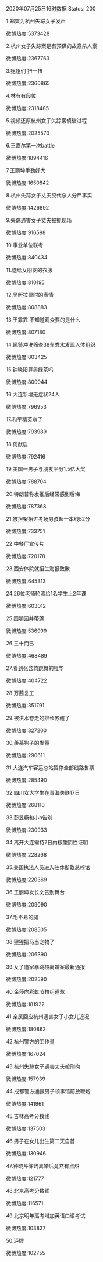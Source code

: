 2020年07月25日16时数据
Status: 200

1.郑爽为杭州失踪女子发声

微博热度:5373428

2.杭州女子失踪案是有预谋的故意杀人案

微博热度:2367763

3.姐姐们 扭一扭

微博热度:2360865

4.林有有段位

微博热度:2318485

5.视频还原杭州女子失踪案侦破过程

微博热度:2025570

6.王嘉尔第一次battle

微博热度:1894416

7.王丽坤手劲好大

微博热度:1650842

8.杭州失踪女子丈夫交代杀人分尸事实

微博热度:1426892

9.失踪遇害女子丈夫被抓现场

微博热度:916598

10.事业单位联考

微博热度:840434

11.送给女朋友的衣服

微博热度:810195

12.吴昕拉票时的表情

微博热度:808883

13.王霏霏 不知道观众要的是什么

微博热度:807180

14.民警冲洗筛查38车粪水发现人体组织

微博热度:803425

15.钟晓阳算男绿茶吗

微博热度:800044

16.大连新增无症状24人

微博热度:796953

17.和平精英崩了

微博热度:793989

18.何猷启

微博热度:792416

19.美国一男子与朋友平分1.5亿大奖

微博热度:788704

20.特朗普称发推后经常感到后悔

微博热度:787368

21.被担架抬进考场男孩超一本线52分

微博热度:733751

22.中餐厅宣传片

微博热度:720178

23.西安体院就招生海报致歉

微博热度:645313

24.26位老师轮流给1名学生上2年课

微博热度:603012

25.圆明园并蒂莲

微博热度:536999

26.三十而已

微博热度:468489

27.看到张含韵跳舞的杜华

微博热度:404722

28.万茜复工

微博热度:351791

29.被洪水卷走的排长苏醒了

微博热度:327200

30.羡慕狗子的发量

微博热度:290611

31.大连汽车客运总站暂停全部线路售票

微博热度:285490

32.四川女大学生在青海失联17日

微博热度:268110

33.彭昱畅和小h告别

微博热度:230933

34.离开大连需持7日内核酸阴性证明

微博热度:228268

35.美国执法人员进入驻休斯敦总领馆

微博热度:220369

36.王丽坤发长文告别舞台

微博热度:209090

37.毛不易的腿

微博热度:208505

38.猩猩把马当宠物了

微博热度:206390

39.女子遭家暴跳楼离婚案最新通报

微博热度:202590

40.金莎向彩虹节拍组道歉

微博热度:181922

41.亲属回应杭州遇害女子小女儿近况

微博热度:180862

42.杭州警方的工作量

微博热度:167024

43.杭州失踪女子遇害丈夫被刑拘

微博热度:157939

44.成都警方通报男子领事馆前放鞭炮

微博热度:141961

45.吉林高考分数线

微博热度:137503

46.男子在女儿出生第二天自首

微博热度:130946

47.钟晓芹陈屿离婚后竟然有点甜

微博热度:121777

48.北京高考分数线

微博热度:116571

49.北京明年高考增加英语口语考试

微博热度:103827

50.沪牌

微博热度:102755

